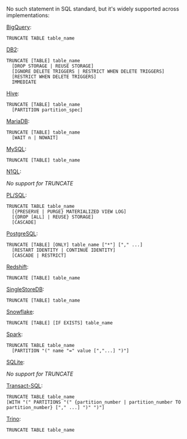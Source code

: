 No such statement in SQL standard, but it's widely supported across implementations:

[BigQuery][]:

    TRUNCATE TABLE table_name

[DB2][]:

    TRUNCATE [TABLE] table_name
      [DROP STORAGE | REUSE STORAGE]
      [IGNORE DELETE TRIGGERS | RESTRICT WHEN DELETE TRIGGERS]
      [RESTRICT WHEN DELETE TRIGGERS]
      IMMEDIATE

[Hive][]:

    TRUNCATE [TABLE] table_name
      [PARTITION partition_spec]

[MariaDB][]:

    TRUNCATE [TABLE] table_name
      [WAIT n | NOWAIT]

[MySQL][]:

    TRUNCATE [TABLE] table_name

[N1QL][]:

_No support for TRUNCATE_

[PL/SQL][]:

    TRUNCATE TABLE table_name
      [{PRESERVE | PURGE} MATERIALIZED VIEW LOG]
      [{DROP [ALL] | REUSE} STORAGE]
      [CASCADE]

[PostgreSQL][]:

    TRUNCATE [TABLE] [ONLY] table_name ["*"] ["," ...]
      [RESTART IDENTITY | CONTINUE IDENTITY]
      [CASCADE | RESTRICT]

[Redshift][]:

    TRUNCATE [TABLE] table_name

[SingleStoreDB][]:

    TRUNCATE [TABLE] table_name

[Snowflake][]:

    TRUNCATE [TABLE] [IF EXISTS] table_name

[Spark][]:

    TRUNCATE TABLE table_name
      [PARTITION "(" name "=" value [","...] ")"]

[SQLite][]:

_No support for TRUNCATE_

[Transact-SQL][]:

    TRUNCATE TABLE table_name
    [WITH "(" PARTITIONS "(" {partition_number | partition_number TO partition_number} ["," ...] ")" ")"]

[Trino][]:

    TRUNCATE TABLE table_name

[bigquery]: https://cloud.google.com/bigquery/docs/reference/standard-sql/dml-syntax#truncate_table_statement
[db2]: https://www.ibm.com/docs/en/db2/9.7?topic=statements-truncate
[hive]: https://cwiki.apache.org/confluence/display/Hive/LanguageManual+DDL#LanguageManualDDL-TruncateTable
[mariadb]: https://mariadb.com/kb/en/truncate-table/
[mysql]: https://dev.mysql.com/doc/refman/8.0/en/truncate-table.html
[n1ql]: https://docs.couchbase.com/server/current/n1ql/n1ql-language-reference/index.html
[pl/sql]: https://docs.oracle.com/en/database/oracle/oracle-database/19/sqlrf/TRUNCATE-TABLE.html
[postgresql]: https://www.postgresql.org/docs/current/sql-truncate.html
[redshift]: https://docs.aws.amazon.com/redshift/latest/dg/r_TRUNCATE.html
[singlestoredb]: https://docs.singlestore.com/managed-service/en/reference/sql-reference/data-definition-language-ddl/truncate.html
[snowflake]: https://docs.snowflake.com/en/sql-reference/sql/truncate-table.html
[spark]: https://spark.apache.org/docs/3.3.0/sql-ref-syntax-ddl-truncate-table.html
[sqlite]: https://www.sqlite.org/lang.html
[transact-sql]: https://docs.microsoft.com/en-us/sql/t-sql/statements/truncate-table-transact-sql?view=sql-server-ver16
[trino]: https://trino.io/docs/current/sql/truncate.html
